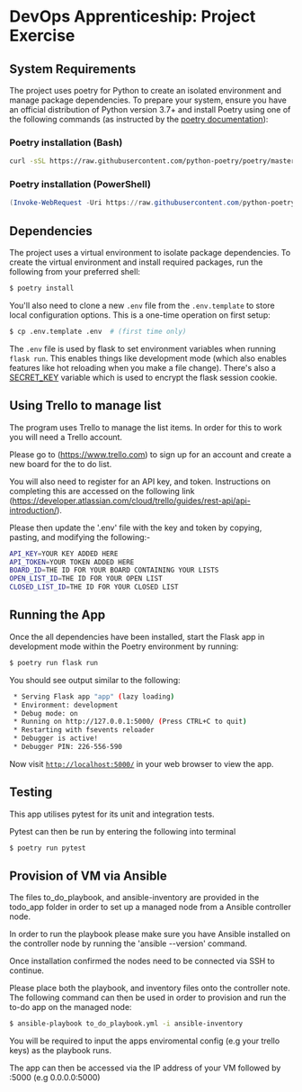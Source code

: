 # DevOps Apprenticeship: Project Exercise

## System Requirements

The project uses poetry for Python to create an isolated environment and manage package dependencies. To prepare your system, ensure you have an official distribution of Python version 3.7+ and install Poetry using one of the following commands (as instructed by the [poetry documentation](https://python-poetry.org/docs/#system-requirements)):

### Poetry installation (Bash)

```bash
curl -sSL https://raw.githubusercontent.com/python-poetry/poetry/master/install-poetry.py | python -
```

### Poetry installation (PowerShell)

```powershell
(Invoke-WebRequest -Uri https://raw.githubusercontent.com/python-poetry/poetry/master/install-poetry.py -UseBasicParsing).Content | python -
```

## Dependencies

The project uses a virtual environment to isolate package dependencies. To create the virtual environment and install required packages, run the following from your preferred shell:

```bash
$ poetry install
```

You'll also need to clone a new `.env` file from the `.env.template` to store local configuration options. This is a one-time operation on first setup:

```bash
$ cp .env.template .env  # (first time only)
```

The `.env` file is used by flask to set environment variables when running `flask run`. This enables things like development mode (which also enables features like hot reloading when you make a file change). There's also a [SECRET_KEY](https://flask.palletsprojects.com/en/1.1.x/config/#SECRET_KEY) variable which is used to encrypt the flask session cookie.

## Using Trello to manage list

The program uses Trello to manage the list items.  In order for this to work you will need a Trello account.

Please go to (https://www.trello.com) to sign up for an account and create a new board for the to do list.

You will also need to register for an API key, and token.  Instructions on completing this are accessed on the following link (https://developer.atlassian.com/cloud/trello/guides/rest-api/api-introduction/).

Please then update the '.env' file with the key and token by copying, pasting, and modifying the following:-

```bash
API_KEY=YOUR KEY ADDED HERE
API_TOKEN=YOUR TOKEN ADDED HERE
BOARD_ID=THE ID FOR YOUR BOARD CONTAINING YOUR LISTS
OPEN_LIST_ID=THE ID FOR YOUR OPEN LIST
CLOSED_LIST_ID=THE ID FOR YOUR CLOSED LIST
```
## Running the App

Once the all dependencies have been installed, start the Flask app in development mode within the Poetry environment by running:
```bash
$ poetry run flask run
```

You should see output similar to the following:
```bash
 * Serving Flask app "app" (lazy loading)
 * Environment: development
 * Debug mode: on
 * Running on http://127.0.0.1:5000/ (Press CTRL+C to quit)
 * Restarting with fsevents reloader
 * Debugger is active!
 * Debugger PIN: 226-556-590
```
Now visit [`http://localhost:5000/`](http://localhost:5000/) in your web browser to view the app.

## Testing

This app utilises pytest for its unit and integration tests.

Pytest can then be run by entering the following into terminal

```bash
$ poetry run pytest
```

## Provision of VM via Ansible

The files to_do_playbook, and ansible-inventory are provided in the todo_app folder in order to set up a managed node from a Ansible controller node.

In order to run the playbook please make sure you have Ansible installed on the controller node by running the 'ansible --version' command.

Once installation confirmed the nodes need to be connected via SSH to continue.

Please place both the playbook, and inventory files onto the controller note.  The following command can then be used in order to provision and run the to-do app on the managed node:

```bash
$ ansible-playbook to_do_playbook.yml -i ansible-inventory
```
You will be required to input the apps enviromental config (e.g your trello keys) as the playbook runs.

The app can then be accessed via the IP address of your VM followed by :5000 (e.g 0.0.0.0:5000)